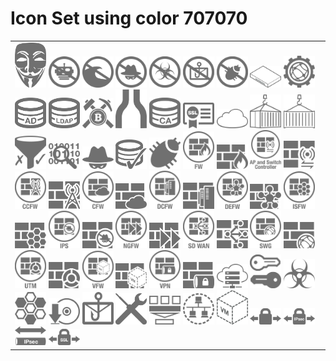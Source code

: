 # Icon Set using color 707070

<table><tr><td>
<img src='Anon01.svg' alt='Anon01.svg' width='50px' />
<img src='Anti-Botnet02.svg' alt='Anti-Botnet02.svg' width='50px' />
<img src='Anti-Flood02.svg' alt='Anti-Flood02.svg' width='50px' />
<img src='Anti-Intrusion02.svg' alt='Anti-Intrusion02.svg' width='50px' />
<img src='Anti-Malware02.svg' alt='Anti-Malware02.svg' width='50px' />
<img src='Anti-Spam02.svg' alt='Anti-Spam02.svg' width='50px' />
<img src='Anti-Vuln02.svg' alt='Anti-Vuln02.svg' width='50px' />
<img src='appliance01.svg' alt='appliance01.svg' width='50px' />
<img src='AppSec01.svg' alt='AppSec01.svg' width='50px' />
<img src='Auth-AD01.svg' alt='Auth-AD01.svg' width='50px' />
<img src='Auth-LDAP01.svg' alt='Auth-LDAP01.svg' width='50px' />
<img src='BitcoinMine01.svg' alt='BitcoinMine01.svg' width='50px' />
<img src='Bottleneck01.svg' alt='Bottleneck01.svg' width='50px' />
<img src='Cert-CA01.svg' alt='Cert-CA01.svg' width='50px' />
<img src='Cert-SSL01.svg' alt='Cert-SSL01.svg' width='50px' />
<img src='cloud01.svg' alt='cloud01.svg' width='50px' />
<img src='container01.svg' alt='container01.svg' width='50px' />
<img src='container02.svg' alt='container02.svg' width='50px' />
<img src='ContentFilter01.svg' alt='ContentFilter01.svg' width='50px' />
<img src='ContentInspect01.svg' alt='ContentInspect01.svg' width='50px' />
<img src='Criminal01.svg' alt='Criminal01.svg' width='50px' />
<img src='DB-Sec01.svg' alt='DB-Sec01.svg' width='50px' />
<img src='Exploit01.svg' alt='Exploit01.svg' width='50px' />
<img src='FW02.svg' alt='FW02.svg' width='50px' />
<img src='FW03.svg' alt='FW03.svg' width='50px' />
<img src='FW-APcontrol02.svg' alt='FW-APcontrol02.svg' width='50px' />
<img src='FW-APcontrol03.svg' alt='FW-APcontrol03.svg' width='50px' />
<img src='FW-Carrier02.svg' alt='FW-Carrier02.svg' width='50px' />
<img src='FW-Carrier03.svg' alt='FW-Carrier03.svg' width='50px' />
<img src='FW-Cloud02.svg' alt='FW-Cloud02.svg' width='50px' />
<img src='FW-Cloud03.svg' alt='FW-Cloud03.svg' width='50px' />
<img src='FW-DC02.svg' alt='FW-DC02.svg' width='50px' />
<img src='FW-DC03.svg' alt='FW-DC03.svg' width='50px' />
<img src='FW-Dist02.svg' alt='FW-Dist02.svg' width='50px' />
<img src='FW-Dist03.svg' alt='FW-Dist03.svg' width='50px' />
<img src='FW-IntSeg02.svg' alt='FW-IntSeg02.svg' width='50px' />
<img src='FW-IntSeg03.svg' alt='FW-IntSeg03.svg' width='50px' />
<img src='FW-IPS02.svg' alt='FW-IPS02.svg' width='50px' />
<img src='FW-IPS03.svg' alt='FW-IPS03.svg' width='50px' />
<img src='FW-NextGen02.svg' alt='FW-NextGen02.svg' width='50px' />
<img src='FW-NextGen03.svg' alt='FW-NextGen03.svg' width='50px' />
<img src='FW-SDWAN02.svg' alt='FW-SDWAN02.svg' width='50px' />
<img src='FW-SDWAN03.svg' alt='FW-SDWAN03.svg' width='50px' />
<img src='FW-SWG02.svg' alt='FW-SWG02.svg' width='50px' />
<img src='FW-SWG03.svg' alt='FW-SWG03.svg' width='50px' />
<img src='FW-UTM01.svg' alt='FW-UTM01.svg' width='50px' />
<img src='FW-UTM03.svg' alt='FW-UTM03.svg' width='50px' />
<img src='FW-Virt01.svg' alt='FW-Virt01.svg' width='50px' />
<img src='FW-Virt03.svg' alt='FW-Virt03.svg' width='50px' />
<img src='FW-VPN02.svg' alt='FW-VPN02.svg' width='50px' />
<img src='FW-VPN03.svg' alt='FW-VPN03.svg' width='50px' />
<img src='hosted01.svg' alt='hosted01.svg' width='50px' />
<img src='Key01.svg' alt='Key01.svg' width='50px' />
<img src='Malware01.svg' alt='Malware01.svg' width='50px' />
<img src='Segmentation01.svg' alt='Segmentation01.svg' width='50px' />
<img src='software01.svg' alt='software01.svg' width='50px' />
<img src='SPAM01.svg' alt='SPAM01.svg' width='50px' />
<img src='Troubleshoot01.svg' alt='Troubleshoot01.svg' width='50px' />
<img src='VDOM01.svg' alt='VDOM01.svg' width='50px' />
<img src='VLAN02.svg' alt='VLAN02.svg' width='50px' />
<img src='vm01.svg' alt='vm01.svg' width='50px' />
<img src='VPN01.svg' alt='VPN01.svg' width='50px' />
<img src='VPN-IPSEC01.svg' alt='VPN-IPSEC01.svg' width='50px' />
<img src='VPN-IPSEC-Tun01.svg' alt='VPN-IPSEC-Tun01.svg' width='50px' />
<img src='VPN-SSL01.svg' alt='VPN-SSL01.svg' width='50px' />
</td></tr></table>
